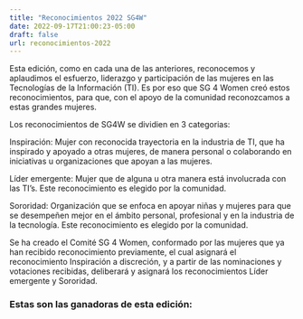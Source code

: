 ```yaml
---
title: "Reconocimientos 2022 SG4W"
date: 2022-09-17T21:00:23-05:00
draft: false
url: reconocimientos-2022
---
```

 
Esta edición, como en cada una de las anteriores, reconocemos y aplaudimos el esfuerzo, liderazgo y participación de las mujeres en las Tecnologías de la Información (TI). Es por eso que SG 4 Women creó estos reconocimientos, para que, con el apoyo de la comunidad reconozcamos a estas grandes mujeres.

Los reconocimientos de SG4W se dividien en 3 categorias:

Inspiración: Mujer con reconocida trayectoria en la industria de TI, que ha inspirado y apoyado a otras mujeres, de manera personal o colaborando en iniciativas u organizaciones que apoyan a las mujeres.

Líder emergente: Mujer que de alguna u otra manera está involucrada con las TI’s. Este reconocimiento es elegido por la comunidad.

Sororidad: Organización que se enfoca en apoyar niñas y mujeres para que se desempeñen mejor en el ámbito personal, profesional y en la industria de la tecnología. Este reconocimiento es elegido por la comunidad.

Se ha creado el Comité SG 4 Women, conformado por las mujeres que ya han recibido reconocimiento previamente, el cual asignará el reconocimiento Inspiración a discreción, y a partir de las nominaciones y votaciones recibidas, deliberará y asignará los reconocimientos Líder emergente y Sororidad.

### Estas son las ganadoras de esta edición:

